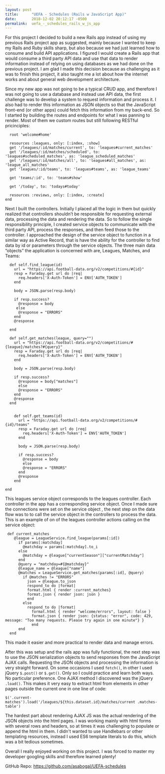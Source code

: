 ```yaml
---
layout: post
title:      "UEFA - Schedules (Rails w JavaScript App)"
date:       2018-12-02 20:12:17 -0500
permalink:  uefa_-_schedules_rails_w_js_app
---
```



For this project I decided to build a new Rails app instead of using my previous Rails project app as suggested, mainly because I wanted to keep my Rails and Ruby skills sharp, but also because we had just learned how to consume and build API applications. I figured I would create a Rails app that would consume a third party API data and use that data to render information instead of relying on using databases as we had done on the previous project. I am glad I made this decision because as challenging as it was to finish this project, it also taught me a lot about how the internet works and about general web development architecture.

Since my new app was not going to be a typical CRUD app, and therefore I was not going to use a database and instead use API data, the first challenge was to develop a system to request information and process it. I also had to render this information as JSON objects so that the JavaScript front-end (or other apps) could fetch this information from my back-end. So I started by building the routes and endpoints for what I was panning to render. Most of them we custom routes but still following RESTful pricinciples:

```
  root 'welcome#home'

  resources :leagues, only: [:index, :show]
  get '/leagues/:id/matches/current', to: 'leagues#current_matches'
  get '/leagues/:id/matches/scheduled', to: 'leagues#scheduled_matches', as: 'league_scheduled_matches'
  get '/leagues/:id/matches/all', to: 'leagues#all_matches', as: 'league_all_matches'
  get 'leagues/:id/teams', to: 'leagues#teams', as: 'league_teams'

  get 'teams/:id', to: 'teams#show'

  get '/today', to: 'todays#today'

  resources :reviews, only: [:index, :create]
end
```

Next I built the controllers. Initially I placed all the logic in them but quickly realized that controllers shouldn’t be responsible for requesting external data, processing the data and rendering the data. So to follow the single responsibility principle, I created service objects to communicate with the third party API, process the responses, and then feed those to the controller. I approached the design of the service object to function in a similar way as Active Record, that is have the ability for the controller to find data by id or parameters through the service objects. The three main data “objects” the application is concerned with are, Leagues, Matches, and Teams: 

```
  def self.find_league(id)
    url = "https://api.football-data.org/v2/competitions/#{id}"
    resp = Faraday.get url do |req|
      req.headers['X-Auth-Token'] = ENV['AUTH_TOKEN']
    end

    body = JSON.parse(resp.body)

    if resp.success?
      @response = body
     else
      @response = "ERRORS"
    end
    @response

  end

  def self.get_matches(league, query="")
    url = "https://api.football-data.org/v2/competitions/#{league}/matches?#{query}"
    resp = Faraday.get url do |req|
      req.headers['X-Auth-Token'] = ENV['AUTH_TOKEN']
    end

    body = JSON.parse(resp.body)

    if resp.success?
      @response = body["matches"]
      else
      @response = "ERRORS"
    end
    @response
  end


    def self.get_teams(id)
      url = "https://api.football-data.org/v2/competitions/#{id}/teams"
      resp = Faraday.get url do |req|
        req.headers['X-Auth-Token'] = ENV['AUTH_TOKEN']
      end

      body = JSON.parse(resp.body)

      if resp.success?
        @response = body
        else
        @response = "ERRORS"
      end
      @response
    end

end
```


This leagues service object corresponds to the leagues controller. Each controller in the app has a corresponding service object. Once I made sure the connections were set on the service object , the next step on the data flow was to to call the service object in the controllers to process the data. This is an example of on of the leagues controller actions calling on the service object:

```
 def current_matches
    @league = LeagueService.find_league(params[:id])
      if params[:matchday]
        @matchday = params[:matchday].to_i
      else
        @matchday = @league["currentSeason"]["currentMatchday"] 
      end
      @query = "matchday=#{@matchday}"
      @league_name = @league["name"]
      @matches = LeagueService.get_matches(params[:id], @query)
        if @matches != "ERRORS"
          json = @league.to_json
          respond_to do |format|
          format.html { render :current_matches}
          format.json { render json: json }
          end
        else
          respond_to do |format|
            format.html { render "welcome/errors", layout: false }
            format.json { render json: {status: "error", code: 429, message: "Too many requests. Please try again in one minute"} }
            end
      end 
  end
```
 

	
This made it easier and more practical to render data and manage errors. 

After this was setup and the rails app was fully functional, the next step was to use the JSON serialization objects to send responses from the JavaScript AJAX calls. Requesting the JSON objects and processing the information is very straight forward. On some occasions I used `fetch()`, in other I used jQuery `$.post()` or `$.get()`. Only so I could practice and learn both ways. No particular preference. One AJAX method I discovered was the jQuery `.load()`. This makes it very easy to extract html from elements in other pages outside the current one in one line of code:



```$('.current-matches').load('/leagues/${this.dataset.id}/matches/current .matches-table')```



The hardest part about rendering AJAX JS was the actual rendering of the JSON objects into the html pages. I was working mainly with html forms with several rows and headers, so at times it was challenging to populate or append the html in them. I didn't wanted to use Handlebars or other templating resources, instead I used ES6 template literals to do this, which was a bit tedious sometimes.

Overall I really enjoyed working on this project. I was forced to master my developer googling skills and therefore learned plenty!

GitHub Repo:
https://github.com/asabogal/UEFA-schedules






